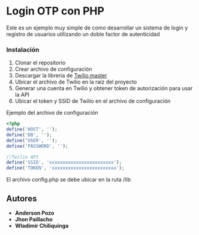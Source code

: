 # Login OTP con PHP
Este es un ejemplo muy simple de como desarrollar
un sistema de login y registro de usuarios utilizando un doble factor de autenticidad

### Instalación
1. Clonar el repositorio
2. Crear archivo de configuración
3. Descargar la libreria de [Twilio master](https://github.com/twilio/twilio-php/archive/master.zip)
4. Ubicar el archivo de Twilio en la raíz del proyecto
5. Generar una cuenta en Twilio y obtener token de autorización para usar la API
6. Ubicar el token y SSID de Twilio en el archivo de configuración

Ejemplo del archivo de configuración

```php
<?php
define('HOST', '');
define('DB', '');
define('USER', '');
define('PASSWORD', '');

//Twilio API
define('SSID', 'xxxxxxxxxxxxxxxxxxxxxxxx');
define('TOKEN', 'xxxxxxxxxxxxxxxxxxxxxxxx');
```
El archivo config.php se debe ubicar en la ruta /lib

## Autores
* **Anderson Pozo**
* **Jhon Paillacho**
* **Wladimir Chiliquinga**

